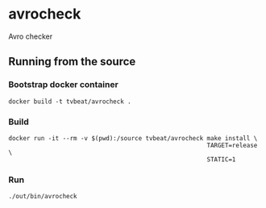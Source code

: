 # avrocheck
Avro checker

## Running from the source

### Bootstrap docker container
```
docker build -t tvbeat/avrocheck .
```

### Build
```
docker run -it --rm -v $(pwd):/source tvbeat/avrocheck make install \
                                                       TARGET=release \
                                                       STATIC=1
```

### Run
```
./out/bin/avrocheck
```
